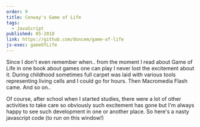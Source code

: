 ```yaml
---
order: 9
title: Conway's Game of Life
tags:
  - JavaScript
published: 05-2018
link: https://github.com/doncem/game-of-life
js-exec: gameOfLife
---
```


Since I don't even remember when.. from the moment I read about Game of Life in one book about games one can play I never lost the excitement about it. During childhood sometimes full carpet was laid with various tools representing living cells and I could go for hours. Then Macromedia Flash came. And so on..

Of course, after school when I started studies, there were a lot of other activities to take care so obviously such excitement has gone but I'm always happy to see such development in one or another place. So here's a nasty javascript code (to run on this window!)

<div id="game-of-life-container" style="position:fixed;top:0px;left:0px;display:none;">
  <canvas id="game-of-life-canvas"></canvas>
</div>
